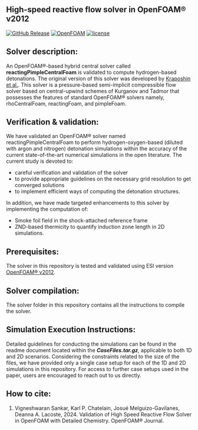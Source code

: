 ## High-speed reactive flow solver in OpenFOAM® v2012 

[![GitHub Release](https://img.shields.io/badge/release-v1.0.0-blue)](https://github.com/Vigneshwaran-Sankar/reactingPimpleCentralFoam-for-detonations/tree/master)
[![OpenFOAM](https://img.shields.io/badge/OpenFOAM-v2012-blue)](https://www.openfoam.com/news/main-news/openfoam-v20-12)
[![license](https://img.shields.io/badge/License-GPL%203.0-brown)](https://www.gnu.org/licenses/gpl-3.0.en.html)
## Solver description: ##
An OpenFOAM®-based hybrid central solver called **reactingPimpleCentralFoam** is validated to compute hydrogen-based detonations. The original version of this solver was developed by [Kraposhin et al.](https://github.com/unicfdlab/hybridCentralSolvers/tree/master/OpenFOAM-4.1/reactingPimpleCentralFoam). This solver is a pressure-based semi-implicit compressible flow solver based on central-upwind schemes of Kurganov and Tadmor that possesses the features of standard OpenFOAM® solvers namely, rhoCentralFoam, reactingFoam, and pimpleFoam. 

## Verification & validation: ###
We have validated an OpenFOAM® solver named reactingPimpleCentralFoam to perform hydrogen-oxygen-based (diluted with argon and nitrogen) detonation simulations within the accuracy of the current state-of-the-art numerical simulations in the open literature. The current study is devoted to: 
- careful verification and validation of the solver
- to provide appropriate guidelines on the necessary grid resolution to get converged solutions
- to implement efficient ways of computing the detonation structures.

In addition, we have made targeted enhancements to this solver by implementing the computation of:
* Smoke foil field in the shock-attached reference frame
* ZND-based thermicity to quantify induction zone length in 2D simulations.

## Prerequisites: ###
The solver in this repository is tested and validated using ESI version [OpenFOAM® v2012](https://www.openfoam.com/news/main-news/openfoam-v20-12).

## Solver compilation: ###
The solver folder in this repository contains all the instructions to compile the solver.

## Simulation Execution Instructions: ###
Detailed guidelines for conducting the simulations can be found in the readme document located within the ***CaseFiles.tar.gz***, applicable to both 1D and 2D scenarios. Considering the constraints related to the size of the files, we have provided only a single case setup for each of the 1D and 2D simulations in this repository. For access to further case setups used in the paper, users are encouraged to reach out to us directly.

## How to cite: ###
1. Vigneshwaran Sankar, Karl P. Chatelain, Josué Melguizo-Gavilanes, Deanna A. Lacoste, 2024. Validation of High Speed Reactive Flow Solver in OpenFOAM with Detailed Chemistry. OpenFOAM® Journal.
